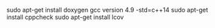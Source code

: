 sudo apt-get install doxygen
gcc version 4.9
-std=c++14
sudo apt-get install cppcheck
sudo apt-get install lcov 